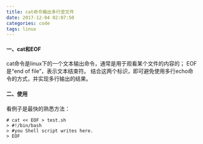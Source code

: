 ```yaml
---
title: cat命令输出多行至文件
date: 2017-12-04 02:07:50
categories: code
tags: linux
---
```


#### **一、cat和EOF**

cat命令是linux下的一个文本输出命令，通常是用于观看某个文件的内容的；
EOF是“end of file”，表示文本结束符。
结合这两个标识，即可避免使用多行echo命令的方式，并实现多行输出的结果。

#### **二、使用**

看例子是最快的熟悉方法：

```
# cat << EOF > test.sh
> #!/bin/bash
> #you Shell script writes here.
> EOF
```


